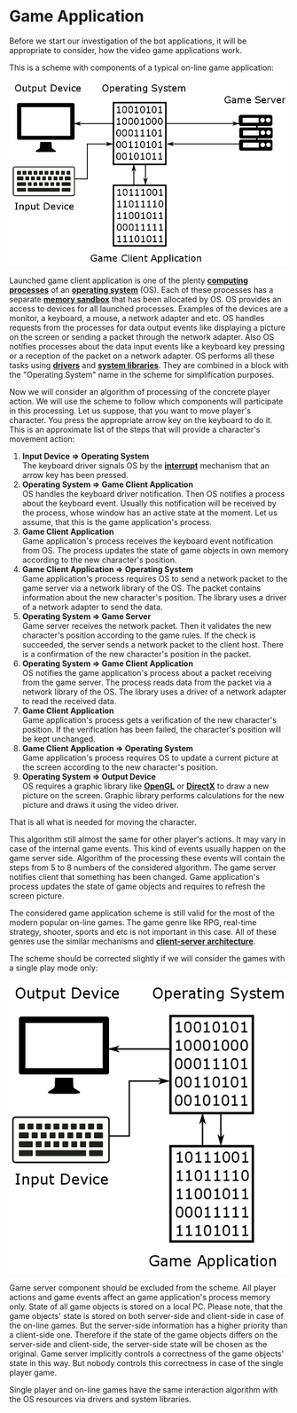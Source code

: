 # Game Application

Before we start our investigation of the bot applications, it will be appropriate to consider, how the video game applications work.

This is a scheme with components of a typical on-line game application:

![On-line Game Application Scheme](game-application.png)

Launched game client application is one of the plenty [**computing processes**](https://en.wikipedia.org/wiki/Process_%28computing%29) of an [**operating system**](https://en.wikipedia.org/wiki/Operating_system) (OS). Each of these processes has a separate [**memory sandbox**](http://duartes.org/gustavo/blog/post/anatomy-of-a-program-in-memory) that has been allocated by OS. OS provides an access to devices for all launched processes. Examples of the devices are a monitor, a keyboard, a mouse, a network adapter and etc. OS handles requests from the processes for data output events like displaying a picture on the screen or sending a packet through the network adapter. Also OS notifies processes about the data input events like a keyboard key pressing or a reception of the packet on a network adapter. OS performs all these tasks using [**drivers**](https://en.wikipedia.org/wiki/Device_driver) and [**system libraries**](https://en.wikipedia.org/wiki/Library_%28computing%29). They are combined in a block with the "Operating System" name in the scheme for simplification purposes.

Now we will consider an algorithm of processing of the concrete player action. We will use the scheme to follow which components will participate in this processing. Let us suppose, that you want to move player's character. You press the appropriate arrow key on the keyboard to do it. This is an approximate list of the steps that will provide a character's movement action:

1. **Input Device => Operating System**<br/>
The keyboard driver signals OS by the [**interrupt**](https://en.wikipedia.org/wiki/Interrupt) mechanism that an arrow key has been pressed.
2. **Operating System => Game Client Application**<br/>
OS handles the keyboard driver notification. Then OS notifies a process about the keyboard event. Usually this notification will be received by the process, whose window has an active state at the moment. Let us assume, that this is the game application's process.
3. **Game Client Application**<br/>
Game application's process receives the keyboard event notification from OS. The process updates the state of game objects in own memory according to the new character's position.
4. **Game Client Application => Operating System**<br/>
Game application's process requires OS to send a network packet to the game server via a network library of the OS. The packet contains information about the new character's position. The library uses a driver of a network adapter to send the data.
5. **Operating System => Game Server**<br/>
Game server receives the network packet. Then it validates the new character's position according to the game rules. If the check is succeeded, the server sends a network packet to the client host. There is a confirmation of the new character's position in the packet.
6. **Operating System => Game Client Application**<br/>
OS notifies the game application's process about a packet receiving from the game server. The process reads data from the packet via a network library of the OS. The library uses a driver of a network adapter to read the received data.
6. **Game Client Application**<br/>
Game application's process gets a verification of the new character's position. If the verification has been failed, the character's position will be kept unchanged.
7. **Game Client Application => Operating System**<br/>
Game application's process requires OS to update a current picture at the screen according to the new character's position.
8. **Operating System => Output Device**<br/>
OS requires a graphic library like [**OpenGL**](https://en.wikipedia.org/wiki/OpenGL) or [**DirectX**](https://en.wikipedia.org/wiki/DirectX) to draw a new picture on the screen. Graphic library performs calculations for the new picture and draws it using the video driver.

That is all what is needed for moving the character.

This algorithm still almost the same for other player's actions. It may vary in case of the internal game events. This kind of events usually happen on the game server side. Algorithm of the processing these events will contain the steps from 5 to 8 numbers of the considered algorithm. The game server notifies client that something has been changed. Game application's process updates the state of game objects and requires to refresh the screen picture.

The considered game application scheme is still valid for the most of the modern popular on-line games. The game genre like RPG, real-time strategy, shooter, sports and etc is not important in this case. All of these genres use the similar mechanisms and [**client-server architecture**](https://en.wikipedia.org/wiki/Client%E2%80%93server_model).

The scheme should be corrected slightly if we will consider the games with a single play mode only:

![Local Game Application Scheme](game-local-application.png)

Game server component should be excluded from the scheme. All player actions and game events affect an game application's process memory only. State of all game objects is  stored on a local PC. Please note, that the game objects' state is stored on both server-side and client-side in case of the on-line games. But the server-side information has a higher priority than a client-side one. Therefore if the state of the game objects differs on the server-side and client-side, the server-side state will be chosen as the original. Game server implicitly controls a correctness of the game objects' state in this way. But nobody controls this correctness in case of the single player game.

Single player and on-line games have the same interaction algorithm with the OS resources via drivers and system libraries.
